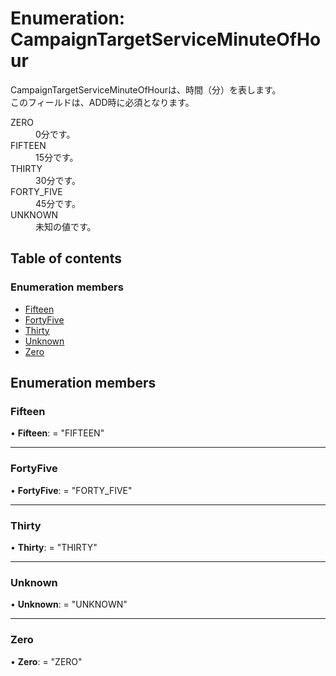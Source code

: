 # Enumeration: CampaignTargetServiceMinuteOfHour


<div lang=\"ja\">CampaignTargetServiceMinuteOfHourは、時間（分）を表します。<br> このフィールドは、ADD時に必須となります。</div>  <dl class=term>   <dt class=\"term__item\">ZERO</dt>   <dd class=\"term__desc\"><span lang=\"ja\">0分です。</span></dd>   <dt class=\"term__item\">FIFTEEN</dt>   <dd class=\"term__desc\"><span lang=\"ja\">15分です。</span></dd>   <dt class=\"term__item\">THIRTY</dt>   <dd class=\"term__desc\"><span lang=\"ja\">30分です。</span></dd>   <dt class=\"term__item\">FORTY_FIVE</dt>   <dd class=\"term__desc\"><span lang=\"ja\">45分です。</span></dd>   <dt class=\"term__item\">UNKNOWN</dt>   <dd class=\"term__desc\"><span lang=\"ja\">未知の値です。</span></dd> </dl>

## Table of contents

### Enumeration members

- [Fifteen](campaigntargetserviceminuteofhour.md#fifteen)
- [FortyFive](campaigntargetserviceminuteofhour.md#fortyfive)
- [Thirty](campaigntargetserviceminuteofhour.md#thirty)
- [Unknown](campaigntargetserviceminuteofhour.md#unknown)
- [Zero](campaigntargetserviceminuteofhour.md#zero)

## Enumeration members

### Fifteen

• **Fifteen**: = "FIFTEEN"

___

### FortyFive

• **FortyFive**: = "FORTY\_FIVE"

___

### Thirty

• **Thirty**: = "THIRTY"

___

### Unknown

• **Unknown**: = "UNKNOWN"

___

### Zero

• **Zero**: = "ZERO"
